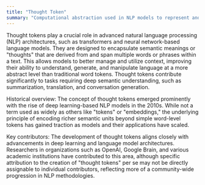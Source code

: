 ```yaml
---
title: "Thought Token"
summary: "Computational abstraction used in NLP models to represent and manipulate complex ideas or concepts within sequences of text."
---
```

Thought tokens play a crucial role in advanced natural language processing (NLP) architectures, such as transformers and neural network-based language models. They are designed to encapsulate semantic meanings or "thoughts" that are derived from and span multiple words or phrases within a text. This allows models to better manage and utilize context, improving their ability to understand, generate, and manipulate language at a more abstract level than traditional word tokens. Thought tokens contribute significantly to tasks requiring deep semantic understanding, such as summarization, translation, and conversation generation.

Historical overview: The concept of thought tokens emerged prominently with the rise of deep learning-based NLP models in the 2010s. While not a term used as widely as others like "tokens" or "embeddings," the underlying principle of encoding richer semantic units beyond simple word-level tokens has gained traction as models and their applications have scaled.

Key contributors: The development of thought tokens aligns closely with advancements in deep learning and language model architectures. Researchers in organizations such as OpenAI, Google Brain, and various academic institutions have contributed to this area, although specific attribution to the creation of "thought tokens" per se may not be directly assignable to individual contributors, reflecting more of a community-wide progression in NLP methodologies.


